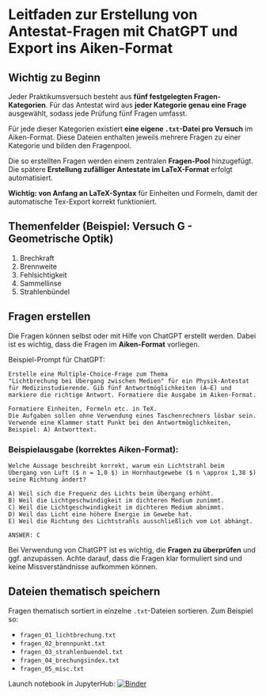 # Leitfaden zur Erstellung von Antestat-Fragen mit ChatGPT und Export ins Aiken-Format

## Wichtig zu Beginn
Jeder Praktikumsversuch besteht aus **fünf festgelegten Fragen-Kategorien**. Für das Antestat wird aus **jeder Kategorie genau eine Frage** ausgewählt, sodass jede Prüfung fünf Fragen umfasst.

Für jede dieser Kategorien existiert **eine eigene `.txt`-Datei pro Versuch** im Aiken-Format. Diese Dateien enthalten jeweils mehrere Fragen zu einer Kategorie und bilden den Fragenpool.

Die so erstellten Fragen werden einem zentralen **Fragen-Pool** hinzugefügt. Die spätere **Erstellung zufälliger Antestate im LaTeX-Format** erfolgt automatisiert.

**Wichtig: von Anfang an LaTeX-Syntax** für Einheiten und Formeln, damit der automatische Tex-Export korrekt funktioniert.


## Themenfelder (Beispiel: Versuch G - Geometrische Optik)

1. Brechkraft
2. Brennweite
3. Fehlsichtigkeit
4. Sammellinse
5. Strahlenbündel

## Fragen erstellen

Die Fragen können selbst oder mit Hilfe von ChatGPT erstellt werden. Dabei ist es wichtig, dass die Fragen im **Aiken-Format** vorliegen.

Beispiel-Prompt für ChatGPT:

```
Erstelle eine Multiple-Choice-Frage zum Thema 
"Lichtbrechung bei Übergang zwischen Medien" für ein Physik-Antestat 
für Medizinstudierende. Gib fünf Antwortmöglichkeiten (A–E) und 
markiere die richtige Antwort. Formatiere die Ausgabe im Aiken-Format.

Formatiere Einheiten, Formeln etc. in TeX. 
Die Aufgaben sollen ohne Verwendung eines Taschenrechners lösbar sein. 
Verwende eine Klammer statt Punkt bei den Antwortmöglichkeiten, 
Beispiel: A) Antworttext.
```

### Beispielausgabe (korrektes Aiken-Format):

```
Welche Aussage beschreibt korrekt, warum ein Lichtstrahl beim 
Übergang von Luft ($ n = 1,0 $) in Hornhautgewebe ($ n \approx 1,38 $) 
seine Richtung ändert?

A) Weil sich die Frequenz des Lichts beim Übergang erhöht.  
B) Weil die Lichtgeschwindigkeit im dichteren Medium zunimmt.  
C) Weil die Lichtgeschwindigkeit im dichteren Medium abnimmt.  
D) Weil das Licht eine höhere Energie im Gewebe hat.  
E) Weil die Richtung des Lichtstrahls ausschließlich vom Lot abhängt.

ANSWER: C
```

Bei Verwendung von ChatGPT ist es wichtig, die **Fragen zu überprüfen** und ggf. anzupassen. Achte darauf, dass die Fragen klar formuliert sind und keine Missverständnisse aufkommen können.


## Dateien thematisch speichern

Fragen thematisch sortiert in einzelne `.txt`-Dateien sortieren. Zum Beispiel so:

- `fragen_01_lichtbrechung.txt`
- `fragen_02_brennpunkt.txt`
- `fragen_03_strahlenbuendel.txt`
- `fragen_04_brechungsindex.txt`
- `fragen_05_misc.txt`



Launch notebook in JupyterHub: 
[![Binder](https://mybinder.org/badge_logo.svg)](https://mybinder.org/v2/gh/JKL453/aiken-to-tex.git/HEAD?labpath=%2Fpython%2Faiken-parsing.ipynb)
